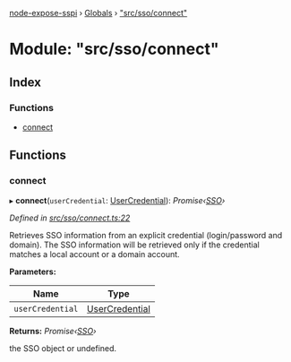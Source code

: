 [node-expose-sspi](../README.md) › [Globals](../globals.md) › ["src/sso/connect"](_src_sso_connect_.md)

# Module: "src/sso/connect"

## Index

### Functions

* [connect](_src_sso_connect_.md#connect)

## Functions

###  connect

▸ **connect**(`userCredential`: [UserCredential](../interfaces/_lib_sspi_d_.usercredential.md)): *Promise‹[SSO](../classes/_src_sso_sso_.sso.md)›*

*Defined in [src/sso/connect.ts:22](https://github.com/jlguenego/node-expose-sspi/blob/1283254/src/sso/connect.ts#L22)*

Retrieves SSO information from an explicit credential (login/password and domain).
The SSO information will be retrieved only if the credential
matches a local account or a domain account.

**Parameters:**

Name | Type |
------ | ------ |
`userCredential` | [UserCredential](../interfaces/_lib_sspi_d_.usercredential.md) |

**Returns:** *Promise‹[SSO](../classes/_src_sso_sso_.sso.md)›*

the SSO object or undefined.
